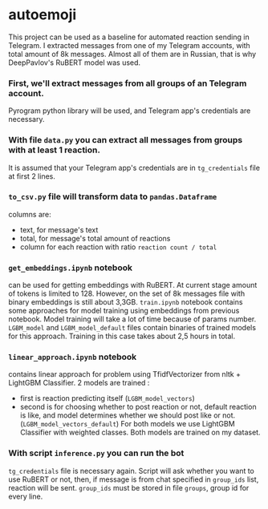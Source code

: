 # autoemoji

This project can be used as a baseline for automated reaction sending in Telegram.
I extracted messages from one of my Telegram accounts, with total amount of 8k messages.
Almost all of them are in Russian, that is why DeepPavlov's RuBERT model was used.


### First, we'll extract messages from all groups of an Telegram account.
Pyrogram python library will be used, and Telegram app's credentials are necessary.


### With file `data.py` you can extract all messages from groups with at least 1 reaction.
It is assumed that your Telegram app's credentials are in `tg_credentials` file at first 2 lines.


### `to_csv.py` file will transform data to `pandas.Dataframe`
columns are:
- text, for message's text
- total, for message's total amount of reactions
- column for each reaction with ratio `reaction count / total`


### `get_embeddings.ipynb` notebook 
can be used for getting embeddings with RuBERT.
At current stage amount of tokens is limited to 128.
However, on the set of 8k messages file with binary embeddings is still about 3,3GB.
`train.ipynb` notebook contains some approaches for model training using embeddings from previous notebook.
Model training will take a lot of time because of params number. 
`LGBM_model` and `LGBM_model_default` files contain binaries of trained models for this approach.
Training in this case takes about 2,5 hours in total.


### `linear_approach.ipynb` notebook 
contains linear approach for problem using
TfidfVectorizer from nltk + LightGBM Classifier.
2 models are trained :
- first is reaction predicting itself (`LGBM_model_vectors`)
- second is for choosing whether to post reaction or not, default reaction is like, and model determines whether we should post like or not. (`LGBM_model_vectors_default`)
For both models we use LightGBM Classifier with weighted classes. Both models are trained on my dataset.


###  With script `inference.py` you can run the bot
`tg_credentials` file is necessary again. Script will ask whether you want to use RuBERT or not, 
then, if message is from chat specified in `group_ids` list, reaction will be sent. `group_ids` must be stored in file `groups`, group id for every line.
